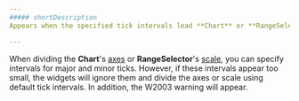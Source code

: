 ```yaml
---
##### shortDescription
Appears when the specified tick intervals lead **Chart** or **RangeSelector** to generating an excessive number of ticks.

---
```

When dividing the **Chart**'s [axes](/concepts/05%20Widgets/Chart/20%20Axes/00%20Overview.md '/Documentation/Guide/Widgets/Chart/Axes/Overview/') or **RangeSelector**'s [scale](/concepts/05%20Widgets/RangeSelector/10%20Visual%20Elements/10%20Scale '/Documentation/Guide/Widgets/RangeSelector/Visual_Elements/#Scale'), you can specify intervals for major and minor ticks. However, if these intervals appear too small, the widgets will ignore them and divide the axes or scale using default tick intervals. In addition, the W2003 warning will appear.